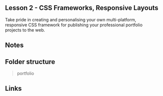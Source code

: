 ## Lesson 2 - CSS Frameworks, Responsive Layouts

Take pride in creating and personalising your own multi-platform, responsive CSS framework for publishing your professional portfolio projects to the web.

Notes
----


Folder structure
----
> portfolio 

Links
----


